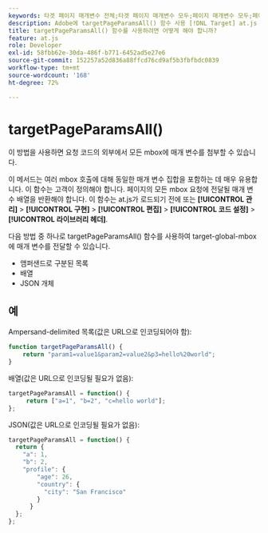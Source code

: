 ```yaml
---
keywords: 타겟 페이지 매개변수 전체;타겟 페이지 매개변수 모두;페이지 매개변수 모두;페이지 매개 변수 모두;페이지 매개 변수;페이지 매개 변수;at.js;함수;함수
description: Adobe에 targetPageParamsAll() 함수 사용 [!DNL Target] at.js JavaScript 라이브러리 를 사용하여 요청 코드의 외부에서 모든 mbox에 매개 변수를 첨부합니다.
title: targetPageParamsAll() 함수를 사용하려면 어떻게 해야 합니까?
feature: at.js
role: Developer
exl-id: 58fbb62e-30da-486f-b771-6452ad5e27e6
source-git-commit: 152257a52d836a88ffcd76cd9af5b3fbfbdc0839
workflow-type: tm+mt
source-wordcount: '168'
ht-degree: 72%

---
```


# targetPageParamsAll()

이 방법을 사용하면 요청 코드의 외부에서 모든 mbox에 매개 변수를 첨부할 수 있습니다.

이 메서드는 여러 mbox 호출에 대해 동일한 매개 변수 집합을 포함하는 데 매우 유용합니다. 이 함수는 고객이 정의해야 합니다. 페이지의 모든 mbox 요청에 전달될 매개 변수 배열을 반환해야 합니다. 이 함수는 at.js가 로드되기 전에 또는 **[!UICONTROL 관리]** > **[!UICONTROL 구현]** > **[!UICONTROL 편집]** > **[!UICONTROL 코드 설정]** > **[!UICONTROL 라이브러리 헤더]**.

다음 방법 중 하나로 targetPageParamsAll() 함수를 사용하여 target-global-mbox에 매개 변수를 전달할 수 있습니다.

* 앰퍼샌드로 구분된 목록
* 배열
* JSON 개체

## 예

Ampersand-delimited 목록(값은 URL으로 인코딩되어야 함):

```javascript
function targetPageParamsAll() { 
    return "param1=value1&param2=value2&p3=hello%20world"; 
}
```

배열(값은 URL으로 인코딩될 필요가 없음):

```javascript
targetPageParamsAll = function() { 
     return ["a=1", "b=2", "c=hello world"]; 
};
```

JSON(값은 URL으로 인코딩될 필요가 없음):

```javascript
targetPageParamsAll = function() { 
  return { 
    "a": 1, 
    "b": 2, 
    "profile": { 
        "age": 26, 
        "country": { 
          "city": "San Francisco" 
        } 
      } 
  }; 
};
```
